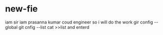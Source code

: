 # new-fie
iam sir iam prasanna kumar coud engineer so i will do the work
gir config --global
git cnfig --list
cat >>list
and enterd

